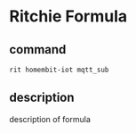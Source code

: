# Ritchie Formula

## command

```bash
rit homembit-iot mqtt_sub
```

## description

description of formula
